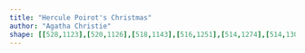 ```yaml
---
title: "Hercule Poirot's Christmas"
author: "Agatha Christie"
shape: [[528,1123],[520,1126],[518,1143],[516,1251],[514,1274],[514,1301],[512,1307],[509,1431],[507,1441],[508,1469],[505,1487],[506,1493],[509,1496],[515,1498],[549,1497],[555,1489],[555,1437],[558,1408],[561,1396],[565,1325],[567,1313],[569,1242],[572,1219],[573,1179],[578,1152],[571,1138],[571,1125],[546,1123]]
---
```

